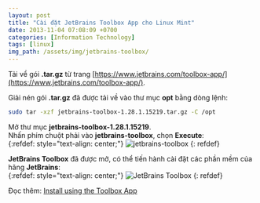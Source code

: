 ```yaml
---
layout: post
title: "Cài đặt JetBrains Toolbox App cho Linux Mint"
date: 2013-11-04 07:08:09 +0700
categories: [Information Technology]
tags: [linux]
img_path: /assets/img/jetbrains-toolbox/
---
```


Tải về gói **.tar.gz** từ trang [https://www.jetbrains.com/toolbox-app/](https://www.jetbrains.com/toolbox-app/).  

Giải nén gói **.tar.gz** đã được tải về  vào thư mục **opt** bằng dòng lệnh:  
```bash
sudo tar -xzf jetbrains-toolbox-1.28.1.15219.tar.gz -C /opt
```  

Mở thư mục **jetbrains-toolbox-1.28.1.15219**.  
Nhấn phím chuột phải vào **jetbrains-toolbox**, chọn **Execute**:  
{:refdef: style="text-align: center;"}
![jetbrains-toolbox](Excute-jetbrains-toolboxe.png)
{: refdef}  

**JetBrains Toolbox** đã được mở, có thể tiến hành cài đặt các phần mềm của hãng **JetBrains**:  
{:refdef: style="text-align: center;"}
![JetBrains Toolbox](JetBrains-Toolbox.png)
{: refdef}  

Đọc thêm: [Install using the Toolbox App](https://www.jetbrains.com/help/idea/installation-guide.html#toolbox)  
